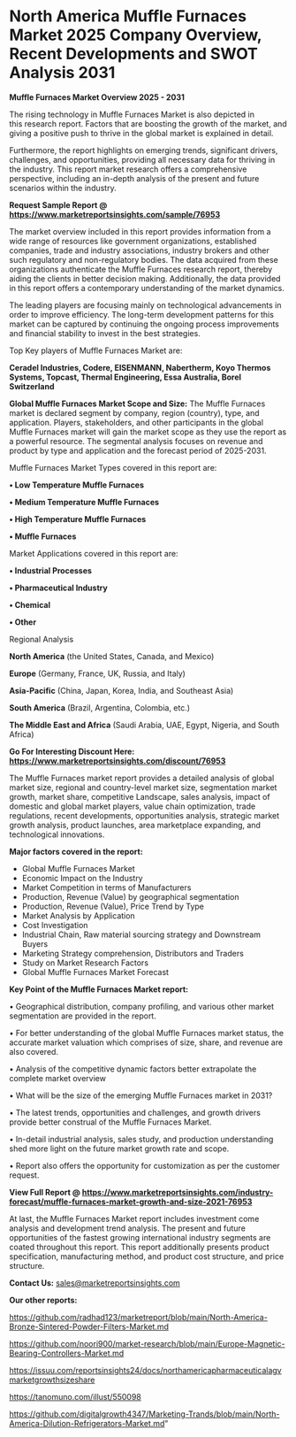 # North America Muffle Furnaces Market 2025 Company Overview, Recent Developments and SWOT Analysis 2031

<Strong> Muffle Furnaces Market Overview 2025 - 2031</strong>

The rising technology in Muffle Furnaces Market is also depicted in this research report. Factors that are boosting the growth of the market, and giving a positive push to thrive in the global market is explained in detail.

Furthermore, the report highlights on emerging trends, significant drivers, challenges, and opportunities, providing all necessary data for thriving in the industry. This report market research offers a comprehensive perspective, including an in-depth analysis of the present and future scenarios within the industry.

<strong>Request Sample Report @ <a href=https://www.marketreportsinsights.com/sample/76953>https://www.marketreportsinsights.com/sample/76953</a></strong>

The market overview included in this report provides information from a wide range of resources like government organizations, established companies, trade and industry associations, industry brokers and other such regulatory and non-regulatory bodies. The data acquired from these organizations authenticate the Muffle Furnaces research report, thereby aiding the clients in better decision making. Additionally, the data provided in this report offers a contemporary understanding of the market dynamics.

The leading players are focusing mainly on technological advancements in order to improve efficiency. The long-term development patterns for this market can be captured by continuing the ongoing process improvements and financial stability to invest in the best strategies.

Top Key players of Muffle Furnaces Market are:

<strong>Ceradel Industries, Codere, EISENMANN, Nabertherm, Koyo Thermos Systems, Topcast, Thermal Engineering, Essa Australia, Borel Switzerland</strong>

<strong><b>Global Muffle Furnaces Market Scope and Size:</b></strong>
The Muffle Furnaces market is declared segment by company, region (country), type, and application. Players, stakeholders, and other participants in the global Muffle Furnaces market will gain the market scope as they use the report as a powerful resource. The segmental analysis focuses on revenue and product by type and application and the forecast period of 2025-2031.

Muffle Furnaces Market Types covered in this report are:

<strong>• Low Temperature Muffle Furnaces

• Medium Temperature Muffle Furnaces

• High Temperature Muffle Furnaces

• Muffle Furnaces</strong>

Market Applications covered in this report are:

<strong>• Industrial Processes

• Pharmaceutical Industry

• Chemical

• Other</strong> 

Regional Analysis

<strong>North America</strong> (the United States, Canada, and Mexico)

<strong>Europe</strong> (Germany, France, UK, Russia, and Italy)

<strong>Asia-Pacific</strong> (China, Japan, Korea, India, and Southeast Asia)

<strong>South America</strong> (Brazil, Argentina, Colombia, etc.)

<strong>The Middle East and Africa</strong> (Saudi Arabia, UAE, Egypt, Nigeria, and South Africa)

<strong>Go For Interesting Discount Here: <a href=https://www.marketreportsinsights.com/discount/76953>https://www.marketreportsinsights.com/discount/76953</a></strong>

The Muffle Furnaces market report provides a detailed analysis of global market size, regional and country-level market size, segmentation market growth, market share, competitive Landscape, sales analysis, impact of domestic and global market players, value chain optimization, trade regulations, recent developments, opportunities analysis, strategic market growth analysis, product launches, area marketplace expanding, and technological innovations.

<strong><b>Major factors covered in the report:</b></strong>
<ul>
  <li>Global Muffle Furnaces Market </li>
  <li>Economic Impact on the Industry</li>
  <li>Market Competition in terms of Manufacturers</li>
  <li>Production, Revenue (Value) by geographical segmentation</li>
  <li>Production, Revenue (Value), Price Trend by Type</li>
  <li>Market Analysis by Application</li>
  <li>Cost Investigation</li>
  <li>Industrial Chain, Raw material sourcing strategy and Downstream Buyers</li>
  <li>Marketing Strategy comprehension, Distributors and Traders</li>
  <li>Study on Market Research Factors</li>
  <li>Global Muffle Furnaces Market Forecast</li>
</ul>

<strong><b>Key Point of the Muffle Furnaces Market report:</b></strong>

• Geographical distribution, company profiling, and various other market segmentation are provided in the report.

• For better understanding of the global Muffle Furnaces market status, the accurate market valuation which comprises of size, share, and revenue are also covered.

• Analysis of the competitive dynamic factors better extrapolate the complete market overview

• What will be the size of the emerging Muffle Furnaces market in 2031?

• The latest trends, opportunities and challenges, and growth drivers provide better construal of the Muffle Furnaces Market.

• In-detail industrial analysis, sales study, and production understanding shed more light on the future market growth rate and scope.

• Report also offers the opportunity for customization as per the customer request.

<strong><b>View Full Report @ <a href=https://www.marketreportsinsights.com/industry-forecast/muffle-furnaces-market-growth-and-size-2021-76953>https://www.marketreportsinsights.com/industry-forecast/muffle-furnaces-market-growth-and-size-2021-76953</a></b></strong>


At last, the Muffle Furnaces Market report includes investment come analysis and development trend analysis. The present and future opportunities of the fastest growing international industry segments are coated throughout this report. This report additionally presents product specification, manufacturing method, and product cost structure, and price structure.

<strong>Contact Us:</strong>
sales@marketreportsinsights.com

<strong>Our other reports:</strong>

<a href=https://github.com/radhad123/marketreport/blob/main/North-America-Bronze-Sintered-Powder-Filters-Market.md>https://github.com/radhad123/marketreport/blob/main/North-America-Bronze-Sintered-Powder-Filters-Market.md</a>

<a href=https://github.com/noori900/market-research/blob/main/Europe-Magnetic-Bearing-Controllers-Market.md>https://github.com/noori900/market-research/blob/main/Europe-Magnetic-Bearing-Controllers-Market.md</a>

<a href=https://issuu.com/reportsinsights24/docs/northamericapharmaceuticalagvmarketgrowthsizeshare>https://issuu.com/reportsinsights24/docs/northamericapharmaceuticalagvmarketgrowthsizeshare</a>

<a href=https://tanomuno.com/illust/550098>https://tanomuno.com/illust/550098</a>

<a href=https://github.com/digitalgrowth4347/Marketing-Trands/blob/main/North-America-Dilution-Refrigerators-Market.md>https://github.com/digitalgrowth4347/Marketing-Trands/blob/main/North-America-Dilution-Refrigerators-Market.md</a>"
